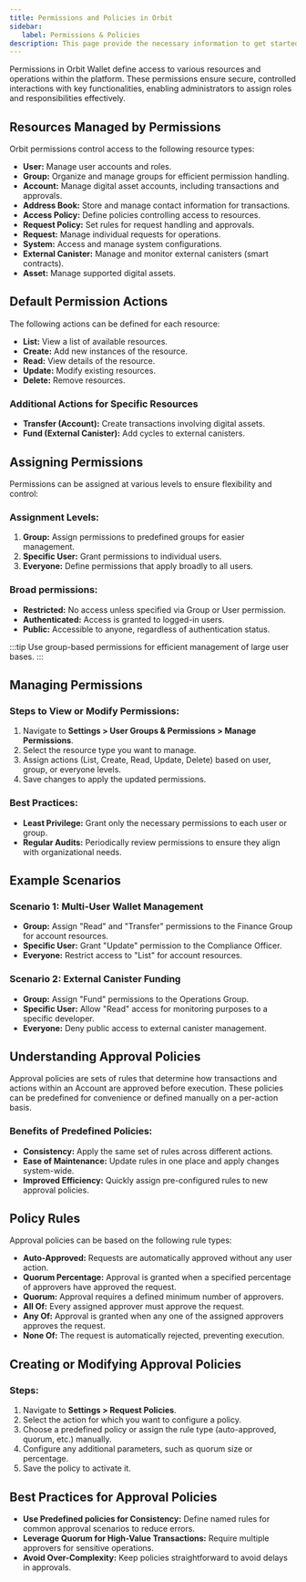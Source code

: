```yaml
---
title: Permissions and Policies in Orbit
sidebar:
   label: Permissions & Policies
description: This page provide the necessary information to get started with Orbit.
---
```



Permissions in Orbit Wallet define access to various resources and operations within the platform. These permissions ensure secure, controlled interactions with key functionalities, enabling administrators to assign roles and responsibilities effectively.


## **Resources Managed by Permissions**
Orbit permissions control access to the following resource types:

- **User:** Manage user accounts and roles.
- **Group:** Organize and manage groups for efficient permission handling.
- **Account:** Manage digital asset accounts, including transactions and approvals.
- **Address Book:** Store and manage contact information for transactions.
- **Access Policy:** Define policies controlling access to resources.
- **Request Policy:** Set rules for request handling and approvals.
- **Request:** Manage individual requests for operations.
- **System:** Access and manage system configurations.
- **External Canister:** Manage and monitor external canisters (smart contracts).
- **Asset:** Manage supported digital assets.



## **Default Permission Actions**
The following actions can be defined for each resource:

- **List:** View a list of available resources.
- **Create:** Add new instances of the resource.
- **Read:** View details of the resource.
- **Update:** Modify existing resources.
- **Delete:** Remove resources.

### **Additional Actions for Specific Resources**
- **Transfer (Account):** Create transactions involving digital assets.
- **Fund (External Canister):** Add cycles to external canisters.



## **Assigning Permissions**
Permissions can be assigned at various levels to ensure flexibility and control:

### **Assignment Levels:**
1. **Group:** Assign permissions to predefined groups for easier management.
2. **Specific User:** Grant permissions to individual users.
3. **Everyone:** Define permissions that apply broadly to all users.

### **Broad permissions:**
- **Restricted:** No access unless specified via Group or User permission.
- **Authenticated:** Access is granted to logged-in users.
- **Public:** Accessible to anyone, regardless of authentication status.

:::tip
Use group-based permissions for efficient management of large user bases.
:::



## **Managing Permissions**
### **Steps to View or Modify Permissions:**
1. Navigate to **Settings > User Groups & Permissions > Manage Permissions**.
2. Select the resource type you want to manage.
3. Assign actions (List, Create, Read, Update, Delete) based on user, group, or everyone levels.
4. Save changes to apply the updated permissions.

### **Best Practices:**
- **Least Privilege:** Grant only the necessary permissions to each user or group.
- **Regular Audits:** Periodically review permissions to ensure they align with organizational needs.


## **Example Scenarios**

### **Scenario 1: Multi-User Wallet Management**
- **Group:** Assign "Read" and "Transfer" permissions to the Finance Group for account resources.
- **Specific User:** Grant "Update" permission to the Compliance Officer.
- **Everyone:** Restrict access to "List" for account resources.

### **Scenario 2: External Canister Funding**
- **Group:** Assign "Fund" permissions to the Operations Group.
- **Specific User:** Allow "Read" access for monitoring purposes to a specific developer.
- **Everyone:** Deny public access to external canister management.

## **Understanding Approval Policies**

Approval policies are sets of rules that determine how transactions and actions within an Account are approved before execution. These policies can be predefined for convenience or defined manually on a per-action basis.

### **Benefits of Predefined Policies:**
- **Consistency:** Apply the same set of rules across different actions.
- **Ease of Maintenance:** Update rules in one place and apply changes system-wide.
- **Improved Efficiency:** Quickly assign pre-configured rules to new approval policies.

## **Policy Rules**
Approval policies can be based on the following rule types:

- **Auto-Approved:** Requests are automatically approved without any user action.
- **Quorum Percentage:** Approval is granted when a specified percentage of approvers have approved the request.
- **Quorum:** Approval requires a defined minimum number of approvers.
- **All Of:** Every assigned approver must approve the request.
- **Any Of:** Approval is granted when any one of the assigned approvers approves the request.
- **None Of:** The request is automatically rejected, preventing execution.

## **Creating or Modifying Approval Policies**

### **Steps:**
1. Navigate to **Settings > Request Policies**.
2. Select the action for which you want to configure a policy.
3. Choose a predefined policy or assign the rule type (auto-approved, quorum, etc.) manually.
4. Configure any additional parameters, such as quorum size or percentage.
5. Save the policy to activate it.


## **Best Practices for Approval Policies**
- **Use Predefined policies for Consistency:** Define named rules for common approval scenarios to reduce errors.
- **Leverage Quorum for High-Value Transactions:** Require multiple approvers for sensitive operations.
- **Avoid Over-Complexity:** Keep policies straightforward to avoid delays in approvals.
